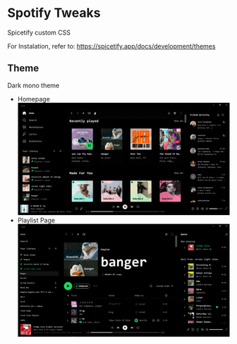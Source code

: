 # Spotify Tweaks

Spicetify custom CSS

For Instalation, refer to: https://spicetify.app/docs/development/themes

## Theme

Dark mono theme

- Homepage
  ![Playlist Page](img/spotify_theme_preview_homepage.png)
- Playlist Page
  ![Playlist Page](img/spotify_theme_preview_playlist.png)

